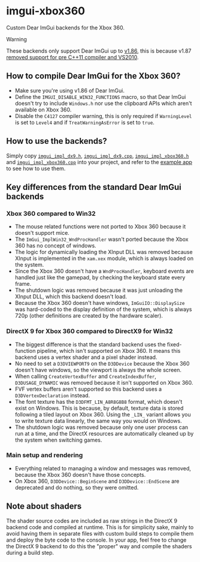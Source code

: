 # imgui-xbox360

Custom Dear ImGui backends for the Xbox 360.

> [!WARNING]
> These backends only support Dear ImGui up to [v1.86](https://github.com/ocornut/imgui/tree/v1.86), this is because v1.87 [removed support for pre C++11 compiler and VS2010](https://github.com/ocornut/imgui/releases/tag/v1.87).

## How to compile Dear ImGui for the Xbox 360?

-   Make sure you're using v1.86 of Dear ImGui.
-   Define the `IMGUI_DISABLE_WIN32_FUNCTIONS` macro, so that Dear ImGui doesn't try to include `Windows.h` nor use the clipboard APIs which aren't available on Xbox 360.
-   Disable the `C4127` compiler warning, this is only required if `WarningLevel` is set to `Level4` and if `TreatWarningAsError` is set to `true`.

## How to use the backends?

Simply copy [`imgui_impl_dx9.h`](./imgui_impl_dx9.h), [`imgui_impl_dx9.cpp`](./imgui_impl_dx9.cpp), [`imgui_impl_xbox360.h`](./imgui_impl_xbox360.h) and [`imgui_impl_xbox360.cpp`](./imgui_impl_xbox360.cpp) into your project, and refer to the [example app](./example/main.cpp) to see how to use them.

## Key differences from the standard Dear ImGui backends

### Xbox 360 compared to Win32

-   The mouse related functions were not ported to Xbox 360 because it doesn't support mice.
-   The `ImGui_ImplWin32_WndProcHandler` wasn't ported because the Xbox 360 has no concept of windows.
-   The logic for dynamically loading the XInput DLL was removed because XInput is implemented in the `xam.xex` module, which is always loaded on the system.
-   Since the Xbox 360 doesn't have a `WndProcHandler`, keyboard events are handled just like the gamepad, by checking the keyboard state every frame.
-   The shutdown logic was removed because it was just unloading the XInput DLL, which this backend doesn't load.
-   Because the Xbox 360 doesn't have windows, `ImGuiIO::DisplaySize` was hard-coded to the display definition of the system, which is always 720p (other definitions are created by the hardware scaler).

### DirectX 9 for Xbox 360 compared to DirectX9 for Win32

-   The biggest difference is that the standard backend uses the fixed-function pipeline, which isn't supported on Xbox 360. It means this backend uses a vertex shader and a pixel shader instead.
-   No need to set a `D3DVIEWPORT9` on the `D3DDevice` because the Xbox 360 doesn't have windows, so the viewport is always the whole screen.
-   When calling `CreateVertexBuffer` and `CreateIndexBuffer`, `D3DUSAGE_DYNAMIC` was removed because it isn't supported on Xbox 360.
-   FVF vertex buffers aren't supported so this backend uses a `D3DVertexDeclaration` instead.
-   The font texture has the `D3DFMT_LIN_A8R8G8B8` format, which doesn't exist on Windows. This is because, by default, texture data is stored following a tiled layout on Xbox 360. Using the `_LIN_` variant allows you to write texture data linearly, the same way you would on Windows.
-   The shutdown logic was removed because only one user process can run at a time, and the DirectX resources are automatically cleaned up by the system when switching games.

### Main setup and rendering

-   Everything related to managing a window and messages was removed, because the Xbox 360 doesn't have those concepts.
-   On Xbox 360, `D3DDevice::BeginScene` and `D3DDevice::EndScene` are deprecated and do nothing, so they were omitted.

## Note about shaders

The shader source codes are included as raw strings in the DirectX 9 backend code and compiled at runtime. This is for simplicity sake, mainly to avoid having them in separate files with custom build steps to compile them and deploy the byte code to the console. In your app, feel free to change the DirectX 9 backend to do this the "proper" way and compile the shaders during a build step.

